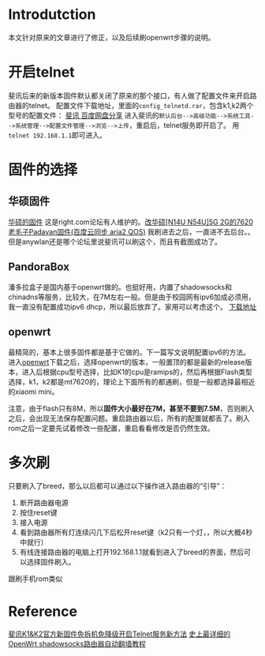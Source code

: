 # Introdutction
本文针对原来的文章进行了修正，以及后续刷openwrt步骤的说明。
# 开启telnet
斐讯后来的新版本固件默认都关闭了原来的那个接口，有人做了配置文件来开启路由器的telnet。
配置文件下载地址，里面的`config_telnetd.rar`，包含k1,k2两个型号的配置文件：
[斐讯 百度网盘分享][1]
进入斐讯的`默认后台-->高级功能-->系统工具-->系统管理-->配置文件管理-->浏览-->上传`，重启后，telnet服务即开启了。
用`telnet 192.168.1.1`即可进入。
# 固件的选择
## 华硕固件
[华硕的固件](http://pan.baidu.com/s/1qWr367y)
这是right.com论坛有人维护的。[改华硕[N14U N54U]5G 2G的7620老毛子Padavan固件(百度云同步 aria2 QOS)](http://www.right.com.cn/forum/thread-161324-1-1.html)
我刷进去之后，一直进不去后台。。但是anywlan还是哪个论坛里说斐讯可以刷这个，而且有截图成功了。
## PandoraBox
潘多拉盒子是国内基于openwrt做的。也挺好用，内置了shadowsocks和chinadns等服务，比较大，在7M左右一般。但是由于校园网有ipv6加成必须用，我一直没有配置成功ipv6 dhcp，所以最后放弃了。家用可以考虑这个。
[下载地址](http://downloads.openwrt.org.cn/PandoraBox/Xiaomi-Mini-R1CM/testing/)
## openwrt
最精简的，基本上很多固件都是基于它做的。下一篇写文说明配置ipv6的方法。
进入[openwrt](https://downloads.openwrt.org/)下载之后，选择openwrt的版本，一般置顶的都是最新的release版本，进入后根据cpu型号选择，比如K1的cpu是ramips的，然后再根据Flash类型选择，k1，k2都是mt7620的，理论上下面所有的都通刷，但是一般都选择最相近的xiaomi mini。

注意，由于flash只有8M，所以**固件大小最好在7M，甚至不要到7.5M**，否则刷入之后，会出现无法保存配置问题。重启路由器以后，所有的配置就都丢了。刷入rom之后一定要先试着修改一些配置，重启看看修改是否仍然生效。
# 多次刷
只要刷入了breed，那么以后都可以通过以下操作进入路由器的“引导”：

1. 断开路由器电源
2. 按住reset键
3. 接入电源
4. 看到路由器所有灯连续闪几下后松开reset键（k2只有一个灯，，所以大概4秒中就行）
5. 有线连接路由器的电脑上打开192.168.1.1就看到进入了breed的界面，然后可以选择固件刷入。

跟刷手机rom类似

# Reference
[ 斐讯K1&K2官方新固件免拆机免降级开启Telnet服务新方法](http://forum.anywlan.com/thread-390090-1-1.html)
[史上最详细的OpenWrt shadowsocks路由器自动翻墙教程](https://softwaredownload.gitbooks.io/openwrt-fanqiang/content/index.html)

[1]: http://pan.baidu.com/s/1kVKpVxl "斐讯"